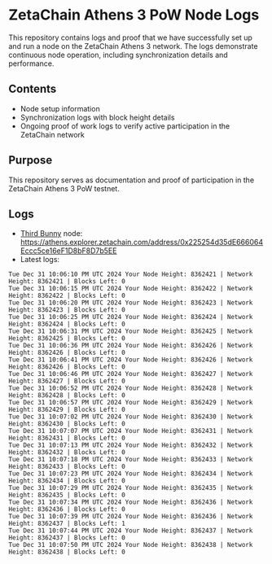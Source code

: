 # ZetaChain Athens 3 PoW Node Logs
This repository contains logs and proof that we have successfully set up and run a node on the ZetaChain Athens 3 network. The logs demonstrate continuous node operation, including synchronization details and performance.

## Contents
- Node setup information
- Synchronization logs with block height details
- Ongoing proof of work logs to verify active participation in the ZetaChain network

## Purpose
This repository serves as documentation and proof of participation in the ZetaChain Athens 3 PoW testnet.

## Logs

- [Third Bunny](https://thirdbunny.xyz/) node: https://athens.explorer.zetachain.com/address/0x225254d35dE666064Eccc5ce16eF1D8bF8D7b5EE
- Latest logs:
```
Tue Dec 31 10:06:10 PM UTC 2024 Your Node Height: 8362421 | Network Height: 8362421 | Blocks Left: 0
Tue Dec 31 10:06:15 PM UTC 2024 Your Node Height: 8362422 | Network Height: 8362422 | Blocks Left: 0
Tue Dec 31 10:06:20 PM UTC 2024 Your Node Height: 8362423 | Network Height: 8362423 | Blocks Left: 0
Tue Dec 31 10:06:25 PM UTC 2024 Your Node Height: 8362424 | Network Height: 8362424 | Blocks Left: 0
Tue Dec 31 10:06:31 PM UTC 2024 Your Node Height: 8362425 | Network Height: 8362425 | Blocks Left: 0
Tue Dec 31 10:06:36 PM UTC 2024 Your Node Height: 8362426 | Network Height: 8362426 | Blocks Left: 0
Tue Dec 31 10:06:41 PM UTC 2024 Your Node Height: 8362426 | Network Height: 8362426 | Blocks Left: 0
Tue Dec 31 10:06:46 PM UTC 2024 Your Node Height: 8362427 | Network Height: 8362427 | Blocks Left: 0
Tue Dec 31 10:06:52 PM UTC 2024 Your Node Height: 8362428 | Network Height: 8362428 | Blocks Left: 0
Tue Dec 31 10:06:57 PM UTC 2024 Your Node Height: 8362429 | Network Height: 8362429 | Blocks Left: 0
Tue Dec 31 10:07:02 PM UTC 2024 Your Node Height: 8362430 | Network Height: 8362430 | Blocks Left: 0
Tue Dec 31 10:07:07 PM UTC 2024 Your Node Height: 8362431 | Network Height: 8362431 | Blocks Left: 0
Tue Dec 31 10:07:13 PM UTC 2024 Your Node Height: 8362432 | Network Height: 8362432 | Blocks Left: 0
Tue Dec 31 10:07:18 PM UTC 2024 Your Node Height: 8362433 | Network Height: 8362433 | Blocks Left: 0
Tue Dec 31 10:07:23 PM UTC 2024 Your Node Height: 8362434 | Network Height: 8362434 | Blocks Left: 0
Tue Dec 31 10:07:29 PM UTC 2024 Your Node Height: 8362435 | Network Height: 8362435 | Blocks Left: 0
Tue Dec 31 10:07:34 PM UTC 2024 Your Node Height: 8362436 | Network Height: 8362436 | Blocks Left: 0
Tue Dec 31 10:07:39 PM UTC 2024 Your Node Height: 8362436 | Network Height: 8362437 | Blocks Left: 1
Tue Dec 31 10:07:44 PM UTC 2024 Your Node Height: 8362437 | Network Height: 8362437 | Blocks Left: 0
Tue Dec 31 10:07:50 PM UTC 2024 Your Node Height: 8362438 | Network Height: 8362438 | Blocks Left: 0
```

